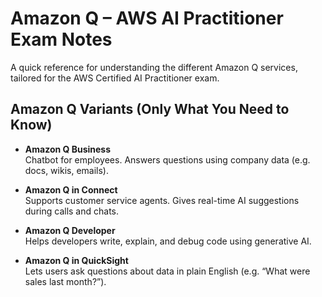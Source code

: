 # Amazon Q – AWS AI Practitioner Exam Notes

A quick reference for understanding the different Amazon Q services, tailored for the AWS Certified AI Practitioner exam.

## Amazon Q Variants (Only What You Need to Know)

- **Amazon Q Business**  
  Chatbot for employees. Answers questions using company data (e.g. docs, wikis, emails).

- **Amazon Q in Connect**  
  Supports customer service agents. Gives real-time AI suggestions during calls and chats.

- **Amazon Q Developer**  
  Helps developers write, explain, and debug code using generative AI.

- **Amazon Q in QuickSight**  
  Lets users ask questions about data in plain English (e.g. “What were sales last month?”).

